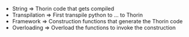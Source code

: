* String => Thorin code that gets compiled
* Transpilation => First transpile python to ... to Thorin
* Framework => Construction functions that generate the Thorin code
* Overloading => Overload the functions to invoke the construction
